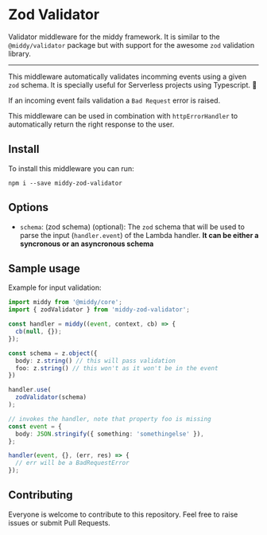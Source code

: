 # Zod Validator

Validator middleware for the middy framework. It is similar to the `@middy/validator` package but with support for the awesome `zod` validation library.

<hr>

This middleware automatically validates incomming events using a given `zod` schema. It is specially useful for Serverless projects using Typescript. 💪

If an incoming event fails validation a `Bad Request` error is raised.

This middleware can be used in combination with `httpErrorHandler` to automatically return the right response to the user.

## Install

To install this middleware you can run:

```
npm i --save middy-zod-validator
```

## Options

- `schema`: (zod schema) (optional): The `zod` schema that will be used to parse the input (`handler.event`) of the Lambda handler. **It can be either a syncronous or an asyncronous schema**

## Sample usage

Example for input validation:

```typescript
import middy from '@middy/core';
import { zodValidator } from 'middy-zod-validator';

const handler = middy((event, context, cb) => {
  cb(null, {});
});

const schema = z.object({
  body: z.string() // this will pass validation
  foo: z.string() // this won't as it won't be in the event
})

handler.use(
  zodValidator(schema)
);

// invokes the handler, note that property foo is missing
const event = {
  body: JSON.stringify({ something: 'somethingelse' }),
};

handler(event, {}, (err, res) => {
  // err will be a BadRequestError
});
```

## Contributing

Everyone is welcome to contribute to this repository. Feel free to raise issues or submit Pull Requests.
